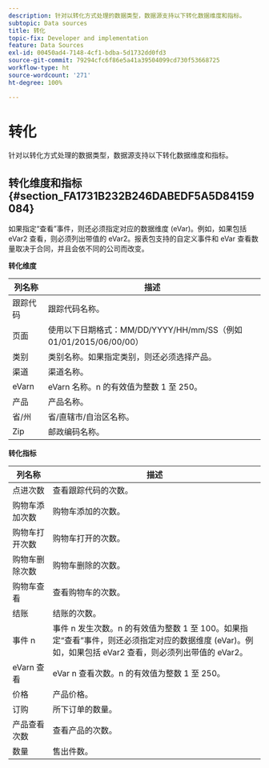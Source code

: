 ```yaml
---
description: 针对以转化方式处理的数据类型，数据源支持以下转化数据维度和指标。
subtopic: Data sources
title: 转化
topic-fix: Developer and implementation
feature: Data Sources
exl-id: 00450ad4-7148-4cf1-bdba-5d1732dd0fd3
source-git-commit: 79294cfc6f86e5a41a39504099cd730f53668725
workflow-type: ht
source-wordcount: '271'
ht-degree: 100%

---
```


# 转化

针对以转化方式处理的数据类型，数据源支持以下转化数据维度和指标。

## 转化维度和指标 {#section_FA1731B232B246DABEDF5A5D84159084}

如果指定“查看”事件，则还必须指定对应的数据维度 (eVar)。例如，如果包括 eVar2 查看，则必须列出带值的 eVar2。报表包支持的自定义事件和 eVar 查看数量取决于合同，并且会依不同的公司而改变。

<p class="head"> <b>转化维度</b> </p>

| 列名称 | 描述 |
|--- |--- |
| 跟踪代码 | 跟踪代码名称。 |
| 页面 | 使用以下日期格式：MM/DD/YYYY/HH/mm/SS（例如 01/01/2015/06/00/00） |
| 类别 | 类别名称。如果指定类别，则还必须选择产品。 |
| 渠道 | 渠道名称。 |
| eVarn | eVarn 名称。n 的有效值为整数 1 至 250。 |
| 产品 | 产品名称。 |
| 省/州 | 省/直辖市/自治区名称。 |
| Zip | 邮政编码名称。 |

<p class="head"> <b>转化指标</b> </p>

| 列名称 | 描述 |
|--- |--- |
| 点进次数 | 查看跟踪代码的次数。 |
| 购物车添加次数 | 购物车添加的次数。 |
| 购物车打开次数 | 购物车打开的次数。 |
| 购物车删除次数 | 购物车删除的次数。 |
| 购物车查看 | 查看购物车的次数。 |
| 结账 | 结账的次数。 |
| 事件 n | 事件 n 发生次数。n 的有效值为整数 1 至 100。如果指定“查看”事件，则还必须指定对应的数据维度 (eVar)。例如，如果包括 eVar2 查看，则必须列出带值的 eVar2。 |
| eVarn 查看 | eVar n 查看次数。n 的有效值为整数 1 至 250。 |
| 价格 | 产品价格。 |
| 订购 | 所下订单的数量。 |
| 产品查看次数 | 查看产品的次数。 |
| 数量 | 售出件数。 |

